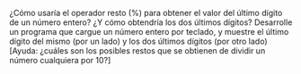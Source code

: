 ¿Cómo usaría el operador resto (%) para obtener el valor del último dígito de un número entero? ¿Y cómo obtendría los dos últimos dígitos? Desarrolle un programa que cargue un número entero por teclado, y muestre el último dígito del mismo (por un lado) y los dos últimos dígitos (por otro lado) [Ayuda: ¿cuáles son los posibles restos que se obtienen de dividir un número cualquiera por 10?]
